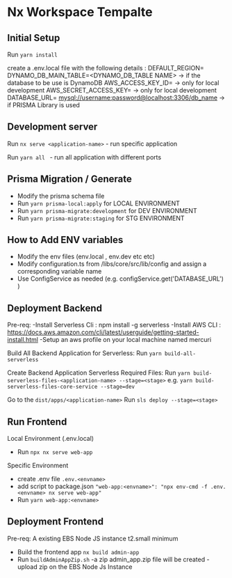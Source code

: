 # Nx Workspace Tempalte


## Initial Setup
Run `yarn install` 

create a .env.local file with the following details : 
DEFAULT_REGION=<AWS REGION>
DYNAMO_DB_MAIN_TABLE=<DYNAMO_DB_TABLE NAME> -> if the database to be use is DynamoDB
AWS_ACCESS_KEY_ID=<AWS KEY ID> ->  only for local development
AWS_SECRET_ACCESS_KEY=<AWS SECRET KEY> -> only for local development
DATABASE_URL= <mysql://username:password@localhost:3306/db_name>  -> if PRISMA Library is used

## Development server

Run `nx serve <application-name>` - run specific application

Run `yarn all ` - run all application with different ports

## Prisma Migration / Generate
- Modify the prisma schema file
- Run `yarn prisma-local:apply` for LOCAL ENVIRONMENT
- Run `yarn prisma-migrate:development` for DEV ENVIRONMENT
- Run `yarn prisma-migrate:staging` for STG ENVIRONMENT

## How to Add ENV variables 
- Modify the env files (env.local , env.dev etc etc)
- Modify configuration.ts from /libs/core/src/lib/config and assign a corresponding variable name 
- Use ConfigService as needed (e.g. configService.get<string>('DATABASE_URL') )



## Deployment Backend

Pre-req:
-Install Serverless Cli : npm install -g serverless
-Install AWS CLI : https://docs.aws.amazon.com/cli/latest/userguide/getting-started-install.html
-Setup an aws profile on your local machine named mercuri

Build All Backend Application for Serverless: 
Run `yarn build-all-serverless`

Create Backend Application Serverless Required Files:
Run `yarn build-serverless-files-<application-name> --stage=<stage>`
    e.g. `yarn build-serverless-files-core-service --stage=dev`

Go to the `dist/apps/<application-name>`
Run `sls deploy --stage=<stage>`

## Run Frontend
Local Environment (.env.local)
- Run `npx nx serve web-app`

Specific Environment
- create .env file `.env.<envname>`
- add script to package.json `"web-app:<envname>": "npx env-cmd -f .env.<envname> nx serve web-app"`
- Run `yarn web-app:<envname>`


## Deployment Frontend
Pre-req:
A existing EBS Node JS instance t2.small minimum

- Build the frontend app `nx build admin-app`
- Run `buildAdminAppZip.sh`
-a zip admin_app.zip file will be created
-upload zip on the EBS Node Js Instance